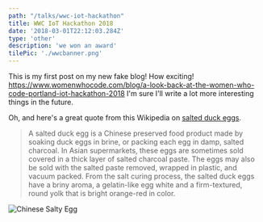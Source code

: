 ```yaml
---
path: "/talks/wwc-iot-hackathon"
title: WWC IoT Hackathon 2018
date: '2018-03-01T22:12:03.284Z'
type: 'other'
description: 'we won an award'
tilePic: './wwcbanner.png'
---
```


This is my first post on my new fake blog! How exciting!
https://www.womenwhocode.com/blog/a-look-back-at-the-women-who-code-portland-iot-hackathon-2018
I'm sure I'll write a lot more interesting things in the future.

Oh, and here's a great quote from this Wikipedia on
[salted duck eggs](http://en.wikipedia.org/wiki/Salted_duck_egg).

> A salted duck egg is a Chinese preserved food product made by soaking duck
> eggs in brine, or packing each egg in damp, salted charcoal. In Asian
> supermarkets, these eggs are sometimes sold covered in a thick layer of salted
> charcoal paste. The eggs may also be sold with the salted paste removed,
> wrapped in plastic, and vacuum packed. From the salt curing process, the
> salted duck eggs have a briny aroma, a gelatin-like egg white and a
> firm-textured, round yolk that is bright orange-red in color.

![Chinese Salty Egg](./salty_egg.jpg)
